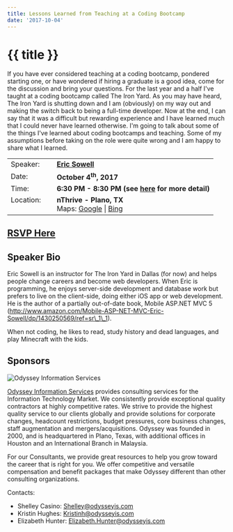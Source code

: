 ```yaml
---
title: Lessons Learned from Teaching at a Coding Bootcamp
date: '2017-10-04'
---
```

# {{ title }}

If you have ever considered teaching at a coding bootcamp, pondered starting one, or have wondered if hiring a graduate is a good idea, come for the discussion and bring your questions. For the last year and a half I've taught at a coding bootcamp called The Iron Yard. As you may have heard, The Iron Yard is shutting down and I am (obviously) on my way out and making the switch back to being a full-time developer. Now at the end, I can say that it was a difficult but rewarding experience and I have learned much that I could never have learned otherwise. I'm going to talk about some of the things I've learned about coding bootcamps and teaching. Some of my assumptions before taking on the role were quite wrong and I am happy to share what I learned.

<table><tbody><tr><td>Speaker:</td><td>&nbsp;</td><td><b><a title="Eric Sowell" target="_blank" href="http://ericsowell.com">Eric Sowell</a></b></td></tr><tr><td>Date:</td><td>&nbsp;</td><td><b>October 4<sup>th</sup>, 2017</b></td></tr><tr><td valign="top">Time:</td><td>&nbsp;</td><td><b>6:30 PM - 8:30 PM (see <a title="Location" href="../../location/index.html">here</a> for more detail)</b></td></tr><tr><td valign="top">Location:</td><td>&nbsp;</td><td><b>nThrive - Plano, TX</b><br>Maps: <a title="Google" target="_blank" href="https://goo.gl/maps/1OyNE">Google</a> | <a title="Bing" target="_blank" href="http://binged.it/1afBEJ9">Bing</a></td></tr></tbody></table>

## [RSVP Here](https://www.eventbrite.com/e/lessons-learned-from-teaching-at-a-coding-bootcamp-tickets-38481859277)

## Speaker Bio

Eric Sowell is an instructor for The Iron Yard in Dallas (for now) and helps people change careers and become web developers. When Eric is programming, he enjoys server-side development and database work but prefers to live on the client-side, doing either iOS app or web development. He is the author of a partially out-of-date book, Mobile ASP.NET MVC 5 (http://www.amazon.com/Mobile-ASP-NET-MVC-Eric-Sowell/dp/1430250569/ref=sr\_1\_1).

When not coding, he likes to read, study history and dead languages, and play Minecraft with the kids.

## Sponsors

![Odyssey Information Services](http://northdallas.net/files/sponsor/OdysseyLogoFullColor.jpg)

[Odyssey Information Services](http://odysseyis.com/) provides consulting services for the Information Technology Market. We consistently provide exceptional quality contractors at highly competitive rates. We strive to provide the highest quality service to our clients globally and provide solutions for corporate changes, headcount restrictions, budget pressures, core business changes, staff augmentation and mergers/acquisitions. Odyssey was founded in 2000, and is headquartered in Plano, Texas, with additional offices in Houston and an International Branch in Malaysia.

For our Consultants, we provide great resources to help you grow toward the career that is right for you. We offer competitive and versatile compensation and benefit packages that make Odyssey different than other consulting organizations.

Contacts:

-   Shelley Casino: [Shelley@odysseyis.com](mailto:Shelley@odysseyis.com)
-   Kristin Hughes: [Kristinh@odysseyis.com](mailto:Kristinh@odysseyis.com)
-   Elizabeth Hunter: [Elizabeth.Hunter@odysseyis.com](http://northdallas.net/meetings/lessons-learned-from-teaching-at-a-coding-bootcamp/elizabeth.hunter@odysseyis.com)
    
